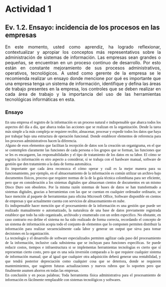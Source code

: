 
# Actividad 1

## Ev. 1.2. Ensayo: incidencia de los procesos en las empresas


<p style="text-align:justify;">
En este momento, usted como aprendiz, ha logrado reflexionar, contextualizar y apropiar los conceptos más representativos sobre la administración de sistemas de información. Las empresas sean grandes o pequeñas, se encuentran en un proceso continuo de desarrollo.
Por esto están en constante mejoramiento de sus procesos administrativos, operativos, tecnológicos. A usted como gerente de la empresa se le recomienda realizar un ensayo donde mencione por qué es importante que una empresa tenga un sistema de información, identifique y defina las áreas de trabajo presentes en la empresa, los controles que se deben realizar en cada área de trabajo y la importancia del uso de las herramientas tecnológicas informáticas en esta. </p>


### Ensayo

<html>
	<head>
		<title></title>
	</head>
	<body>
		<div style="text-align: justify;">
			<span style="font-size:12px;"><span style="font-family:times new roman,times,serif;">En una empresa el registro de la informaci&oacute;n es un proceso natural e indispensable que abarca todos los aspectos del d&iacute;a a d&iacute;a, que abarca todas las acciones que se realizan en la organizaci&oacute;n. Desde la tarea m&aacute;s simple a la m&aacute;s compleja se requiere recibir, almacenar, procesar y expedir todos los datos que haya por trabajar bajo una estructura de operaci&oacute;n funcional. Donde establecer elementos de referencia para los procesos administrativos hacen la diferencia.</span></span></div>
		<div style="text-align: justify;">
			<span style="font-size:12px;"><span style="font-family:times new roman,times,serif;">Alguno de esos elementos que facilitan la recepci&oacute;n de datos son la creaci&oacute;n un organigrama, en el que se contemplen claramente las funciones de cada persona o los grupos que se forman, las funciones que se les es encargaren, las responsabilidades y el tipo de tratamiento de los datos en su labor. El c&oacute;mo se registra la informaci&oacute;n es otro aspecto a considerar, s&iacute; se trabaja con el hardware manual, software de gesti&oacute;n que den tratamiento a la data de forma autom&aacute;tica.</span></span></div>
		<div style="text-align: justify;">
			<span style="font-size:12px;"><span style="font-family:times new roman,times,serif;">Es importante que cada &aacute;rea reconozca el c&oacute;mo operar y cu&aacute;l es la mejor manera para su funcionamiento, por ejemplo, en el almacenamiento de la informaci&oacute;n es com&uacute;n utilizar un archivo bajo documentos f&iacute;sicos, proceso que requiere normas de la de la gu&iacute;a t&eacute;cnica colombiana para ser eficiente, pero que en consideraci&oacute;n a los sistemas digitales que almacenan cientos de documentos en un mismo Disco Duro son obsoletos. Por la misma raz&oacute;n sistemas de bases de datos se han transformado a sistemas digitales, gracias a herramientas con las que se cuentan en cualquier ordenador ordinario, se hace menci&oacute;n al paquete de herramientas para oficina Microsoft Office, Software disponible en cientos de empresas y que actualmente cuenta con servicios de almacenamiento en nube.</span></span></div>
		<div style="text-align: justify;">
			<span style="font-size:12px;"><span style="font-family:times new roman,times,serif;">Es indispensable hacer menci&oacute;n que el procesamiento de la informaci&oacute;n es una gesti&oacute;n que puede ser realizado manualmente o automatizado, la naturaleza de una base de datos previamente registrada establece que todo ha sido organizado, archivado y enumerado con un orden especifico. No obstante, en caso contrario eso define el sistema no ha sido realizado de forma correcta, recordando el concepto de un sistema de informaci&oacute;n acopia todo el conjunto de elementos que lo componen permiten distribuir la informaci&oacute;n para realizar secuencialmente cada labor y generar un output que sirva para tomar decisiones en la organizaci&oacute;n.</span></span></div>
		<div style="text-align: justify;">
			<span style="font-size:12px;"><span style="font-family:times new roman,times,serif;">La tecnolog&iacute;a y el desarrollo de software especializados permiten agilizar cada paso del procesamiento de la informaci&oacute;n, inclusive cada subsistema que se incluyan para funciones espec&iacute;ficas. Se puede reducir costos, tiempos e infraestructura si se implementas herramientas tecnolog&iacute;as es cierto que s&iacute; representan cierto costo, pero que es una sola inversi&oacute;n comparado a lo que requiere cualquier sistema de informaci&oacute;n manual; que al igual que cualquier otra adquisici&oacute;n deber&aacute; generar una rentabilidad, y que tendr&aacute; posterior depreciaci&oacute;n como cualquier cosa que se deteriora, donde se requieren mantenimientos, que sugieren futuras actualizaciones y nuevos rubros que lo soporten pero que finalmente asumen ahorros en todas las empresas.</span></span></div>
		<div style="text-align: justify;">
			<span style="font-size:12px;"><span style="font-family:times new roman,times,serif;">En conclusi&oacute;n y en pocas palabras; Toda herramienta f&iacute;sica administrativa para el procesamiento de informaci&oacute;n es f&aacute;cilmente remplazable con sistemas tecnol&oacute;gicos y softwares.&nbsp;</span></span></div>
	</body>
</html>
